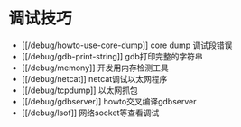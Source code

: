 # 调试技巧

* [[/debug/howto-use-core-dump]] core dump 调试段错误
* [[/debug/gdb-print-string]] gdb打印完整的字符串
* [[/debug/memony]] 开发用内存检测工具
* [[/debug/netcat]] netcat调试以太网程序
* [[/debug/tcpdump]] 以太网抓包
* [[/debug/gdbserver]] howto交叉编译gdbserver
* [[/debug/lsof]] 网络socket等查看调试
